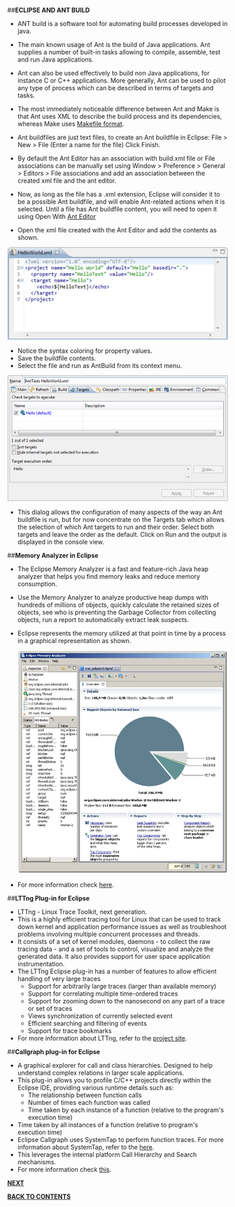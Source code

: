 ##**ECLIPSE AND ANT BUILD**

 - ANT build is a software tool for automating build processes developed in java.
 - The main known usage of Ant is the build of Java applications. Ant supplies a number of built-in tasks allowing to compile, assemble, test and run Java applications.
 - Ant can also be used effectively to build non Java applications, for instance C or C++ applications. More generally, Ant can be used to pilot any type of process which can be described in terms of targets and tasks.
 - The most immediately noticeable difference between Ant and Make is that Ant uses XML to describe the build process and its dependencies, whereas Make uses [Makefile format](https://en.wikipedia.org/wiki/Makefile#Makefiles).
 - Ant buildfiles are just text files, to create an Ant buildfile in Eclipse: File > New > File (Enter a name for the file) Click Finish.
 - By default the Ant Editor has an association with build.xml file or File associations can be manually set using Window > Preference > General > Editors > File associations and add an association between the created xml file and the ant editor. 
 - Now, as long as the file has a .xml extension, Eclipse will consider it to be a possible Ant buildfile, and will enable Ant-related actions when it is selected. Until a file has Ant buildfile content, you will need to open it using Open With [Ant Editor](http://help.eclipse.org/juno/topic/org.eclipse.platform.doc.user/reference/ref-anteditor.htm)
 
 - Open the xml file created with the Ant Editor and add the contents as shown.
 
 ![alt text](https://github.com/pkdevaraj/Software-Engineering-Presentations/blob/master/images/img51.png "Features1")
 
 - Notice the syntax coloring for property values.
 - Save the buildfile contents.
 - Select the file and run as AntBuild from its context menu.
 
  ![alt text](https://github.com/pkdevaraj/Software-Engineering-Presentations/blob/master/images/img52.png "Features1")
 
 - This dialog allows the configuration of many aspects of the way an Ant buildfile is run, but for now concentrate on the Targets tab which allows the selection of which Ant targets to run and their order. Select both targets and leave the order as the default. Click on Run and the output is displayed in the console view.
 
 ##**Memory Analyzer in Eclipse**
 
 - The Eclipse Memory Analyzer is a fast and feature-rich Java heap analyzer that helps you find memory leaks and reduce memory consumption.
 - Use the Memory Analyzer to analyze productive heap dumps with hundreds of millions of objects, quickly calculate the retained sizes of objects, see who is preventing the Garbage Collector from collecting objects, run a report to automatically extract leak suspects.
 - Eclipse represents the memory utilized at that point in time by a process in a graphical representation as shown.
 
   ![alt text](https://github.com/pkdevaraj/Software-Engineering-Presentations/blob/master/images/img53.png "Features2")
 
 - For more information check [here](http://help.eclipse.org/juno/index.jsp?topic=/org.eclipse.platform.doc.user/gettingStarted/qs-81_basics.htm).

##**LTTng Plug-in for Eclipse**

 - LTTng  - Linux Trace Toolkit, next generation.
 - This is a highly efficient tracing tool for Linux that can be used to track down kernel and application performance issues as well as troubleshoot problems involving multiple concurrent processes and threads.
 - It consists of a set of kernel modules, daemons - to collect the raw tracing data - and a set of tools to control, visualize and analyze the generated data. It also provides support for user space application instrumentation.
 - The LTTng Eclipse plug-in has a number of features to allow efficient handling of very large traces 
   - Support for arbitrarily large traces (larger than available memory)
   - Support for correlating multiple time-ordered traces
   - Support for zooming down to the nanosecond on any part of a trace or set of traces
   - Views synchronization of currently selected event
   - Efficient searching and filtering of events
   - Support for trace bookmarks
 - For more information about LTTng, refer to the [project site](http://lttng.org/).
 
 ##**Callgraph plug-in for Eclipse**
 - A graphical explorer for call and class hierarchies. Designed to help understand complex relations in larger scale applications.
 - This plug-in allows you to profile C/C++ projects directly within the Eclipse IDE, providing various runtime details such as:
     - The relationship between function calls
     - Number of times each function was called
     - Time taken by each instance of a function (relative to the program's execution time)
 - Time taken by all instances of a function (relative to program's execution time)
 - Eclipse Callgraph uses SystemTap to perform function traces. For more information about SystemTap, refer to the [here](http://sources.redhat.com/systemtap/SystemTap_Beginners_Guide).
 - This leverages the internal platform Call Hierarchy and Search mechanisms.
 - For more information check [this](https://marketplace.eclipse.org/content/callgraph-viewer#sthash.CVhMjnkx.dpuf).
 


[**NEXT**](https://github.com/pkdevaraj/Presentations/blob/gh-pages/Conclusion.md)     

[**BACK TO CONTENTS**](https://github.com/pkdevaraj/Presentations/blob/gh-pages/README.md)
